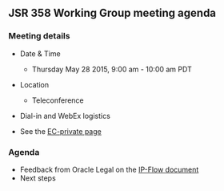 ## JSR 358 Working Group meeting agenda

### Meeting details

*   Date & Time
    *   Thursday May 28 2015, 9:00 am - 10:00 am PDT
*   Location
    *   Teleconference
*   Dial-in and WebEx logistics

*   See the [EC-private page](https://jcp.org/en/ec/my)

### Agenda

*   Feedback from Oracle Legal on the [IP-Flow document](https://java.net/downloads/jsr358/Working%20Documents/IP-flow-v14.pdf)
*   Next steps